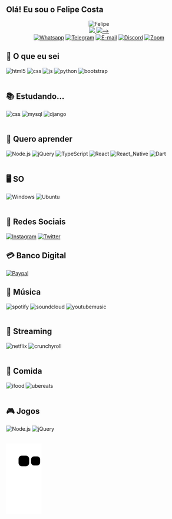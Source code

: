 ## Olá! Eu sou o Felipe Costa <!--🖖🏾🧑🏾‍💻-->
<!--<div align="center">
  <a href="https://github.com/felipecostawp">
  <img height="180em" src="https://github-readme-stats.vercel.app/api?username=FelipeCostawp&show_icons=true&theme=dracula&count_private=true"/>
  <img height="180em" src="https://github-readme-stats.vercel.app/api/top-langs/?username=rafaballerini&layout=compact&langs_count=7&theme=dracula"/>
</div>

## 👨🏾‍💼 Sobre Mim

<div style="display: flex">

<div>
    <img height="300px" src="https://images.pexels.com/photos/4450115/pexels-photo-4450115.jpeg?cs=srgb&dl=pexels-nataliya-vaitkevich-4450115.jpg&fm=jpg">
</div>

<div align="center" >
    <p>📝 Felipe Souza Costa</p>
    <p>🎂 02/01/1995</p>
    <p>📍 Brasil, Rio de janeiro, RJ</p>
</div>

</div>

## 🤳🏿Contato
## 👨🏾‍💼 Sobre Mim-->

<div style="display: inline_block" align="center">

<div>
    <img alt="Felipe" height="250" width="250"style="border-radius:0%;object-fit:cover;" src="https://emojipedia-us.s3.dualstack.us-west-1.amazonaws.com/thumbs/320/apple/285/man-technologist-medium-dark-skin-tone_1f468-1f3fe-200d-1f4bb.png">
    
<div align="center">
  <a href="https://github.com/felipecostawp">
  <img height="180em" src="https://github-readme-stats.vercel.app/api?username=FelipeCostawp&show_icons=true&theme=dracula&count_private=true"/>
 <img height="180em" src="https://github-readme-stats.vercel.app/api/top-langs/?username=rafaballerini&layout=compact&langs_count=7&theme=dracula"/>-->
</div>
</div>
    <a href="#"><img align="center" alt="Whatsapp" src="https://img.shields.io/badge/WhatsApp-25D366?style=for-the-badge&logo=whatsapp&logoColor=white" /></a>
    <a href="#"><img align="center" alt="Telegram" src="https://img.shields.io/badge/Telegram-2CA5E0?style=for-the-badge&logo=telegram&logoColor=white" /></a>
    <a href="#"><img align="center" alt="E-mail" src="https://img.shields.io/badge/Gmail-D14836?style=for-the-badge&logo=gmail&logoColor=white" /></a>
    <a href="#"><img align="center" alt="Discord" src="https://img.shields.io/badge/Discord-7289DA?style=for-the-badge&logo=discord&logoColor=white" /></a>
    <a href="#"><img align="center" alt="Zoom" src="https://img.shields.io/badge/Zoom-2D8CFF?style=for-the-badge&logo=zoom&logoColor=white" /></a>
</div>

## 🧠 O que eu sei

<div style="display: inline_block" >
  <img align="center" alt="html5" src="https://img.shields.io/badge/HTML5-E34F26?style=for-the-badge&logo=html5&logoColor=white" />
  <img align="center" alt="css" src="https://img.shields.io/badge/CSS3-1572B6?style=for-the-badge&logo=css3&logoColor=white" />
  <img align="center" alt="js" src="https://img.shields.io/badge/JavaScript-F7DF1E?style=for-the-badge&logo=javascript&logoColor=black" />
  <img align="center" alt="python" src="https://img.shields.io/badge/Python-14354C?style=for-the-badge&logo=python&logoColor=white" />
  <img align="center" alt="bootstrap" src="https://img.shields.io/badge/Bootstrap-563D7C?style=for-the-badge&logo=bootstrap&logoColor=white" />


</div><br/>

## 📚 Estudando...

<div style="display: inline_block">
  <img align="center" alt="css" src="https://img.shields.io/badge/PHP-777BB4?style=for-the-badge&logo=php&logoColor=white" />
  <img align="center" alt="mysql" src="https://img.shields.io/badge/MySQL-00000F?style=for-the-badge&logo=mysql&logoColor=white" />
  <img align="center" alt="django" src="https://img.shields.io/badge/Django-092E20?style=for-the-badge&logo=django&logoColor=white" />
</div><br/>

## 📜 Quero aprender

<div style="display: inline_block">
  <img align="center" alt="Node.js" src="https://img.shields.io/badge/Node.js-43853D?style=for-the-badge&logo=node.js&logoColor=white" />
  <img align="center" alt="jQuery" src="https://img.shields.io/badge/jQuery-0769AD?style=for-the-badge&logo=jquery&logoColor=white" />
  <img align="center" alt="TypeScript" src="https://img.shields.io/badge/TypeScript-007ACC?style=for-the-badge&logo=typescript&logoColor=white" />
   <img align="center" alt="React" src="https://img.shields.io/badge/React-20232A?style=for-the-badge&logo=react&logoColor=61DAFB" />
  <img align="center" alt="React_Native" src="https://img.shields.io/badge/React_Native-20232A?style=for-the-badge&logo=react&logoColor=61DAFB" />
  <img align="center" alt="Dart" src="https://img.shields.io/badge/Dart-0175C2?style=for-the-badge&logo=dart&logoColor=white" />
</div><br/>
<!--💽-->

## 🖥️ SO

<div style="display: inline_block">
  <img align="center" alt="Windows" src="https://img.shields.io/badge/Windows-0078D6?style=for-the-badge&logo=windows&logoColor=white" />
  <img align="center" alt="Ubuntu" src="https://img.shields.io/badge/Ubuntu-E95420?style=for-the-badge&logo=ubuntu&logoColor=white" />
  	
</div><br/>

## 📱 Redes Sociais

<div style="display: inline_block">
    <a href="#"><img align="center" alt="Instagram" src="https://img.shields.io/badge/Instagram-E4405F?style=for-the-badge&logo=instagram&logoColor=white" /></a>
    <a href="#"><img align="center" alt="Twitter" src="https://img.shields.io/badge/Twitter-1DA1F2?style=for-the-badge&logo=twitter&logoColor=white" /></a>
</div>

## 💳 Banco Digital

<div style="display: inline_block">
    <a href="#"><img align="center" alt="Paypal" src="https://img.shields.io/badge/PayPal-00457C?style=for-the-badge&logo=paypal&logoColor=white" /></a>
</div>

## 📀 Música

<div style="display: inline_block">
  <img align="center" alt="spotify" src="https://img.shields.io/badge/Spotify-1ED760?&style=for-the-badge&logo=spotify&logoColor=white" />
   <img align="center" alt="soundcloud" src="https://img.shields.io/badge/SoundCloud-FF3300?style=for-the-badge&logo=soundcloud&logoColor=white" />
  <img align="center" alt="youtubemusic" src="https://img.shields.io/badge/YouTube_Music-FF0000?style=for-the-badge&logo=youtube-music&logoColor=white" />
</div><br/>

## 🎥 Streaming

<div style="display: inline_block">
  <img align="center" alt="netflix" src="https://img.shields.io/badge/Netflix-E50914?style=for-the-badge&logo=netflix&logoColor=white" />
   <img align="center" alt="crunchyroll" src="https://img.shields.io/badge/Crunchyroll-F47521?style=for-the-badge&logo=crunchyroll&logoColor=white" />
</div><br/>

## 🍕 Comida

<div style="display: inline_block">
  <img align="center" alt="ifood" src="https://img.shields.io/badge/iFood-EA1D2C?style=for-the-badge&logo=ifood&logoColor=white" />
  <img align="center" alt="ubereats" src="https://img.shields.io/badge/Uber_Eats-5FB709?style=for-the-badge&logo=uber-eats&logoColor=white" />
</div><br/>

## 🎮 Jogos

<div style="display: inline_block">
  <img align="center" alt="Node.js" src="https://img.shields.io/badge/Steam-000000?style=for-the-badge&logo=steam&logoColor=white" />
  <img align="center" alt="jQuery" src="https://img.shields.io/badge/Xbox-107C10?style=for-the-badge&logo=xbox&logoColor=white" />
</div><br/>

<div>

![Snake animation](https://github.com/felipecostawp/felipecostawp/blob/output/github-contribution-grid-snake.svg)

</div>
